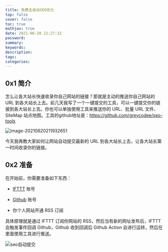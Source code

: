 ```yaml
---
title: 免费全自动SEO优化
top: false
cover: false
toc: true
mathjax: true
date: 2021-06-20 22:27:32
password:
summary:
keywords:
description:
tags:
categories:
---
```


## 0x1 简介

怎么让各大站长快速收录你自己网站的链接？那就是主动的推送你自己网站的 URL 到各大站长上去。前几天我写了一个一键提交的工具，可以一键提交你的链接到各大站长上去。你也可以单独使用工具来推送你的 URL、批量 URL 文件、SiteMap 站点地图。工具的github地址是：https://github.com/greycodee/seo-tools

![image-20210620211932651](http://cdn.mjava.top/blog/Nee81Aimage-20210620211932651.png) 

今天我再教大家如何让网站自动提交最新的 URL 到各大站长上去，让各大站长第一时间收录你的链接。

## 0x2 准备

在开始前，你需要准备如下东西：

- [IFTTT](https://ifttt.com/home) 账号

- [Github](https://github.com/) 账号
- 你个人网站开通 RSS 订阅

具体原理就是通过 IFTTT 订阅你网站的 RSS，然后当有新的网址发布后，IFTTT 会触发事件回调 Github，Github 收到回调后 Github Action 会进行运转，然后在里面使用工具进行推送。

![seo自动提交](http://cdn.mjava.top/blog/1h6Cpuseo%E8%87%AA%E5%8A%A8%E6%8F%90%E4%BA%A4.png)


